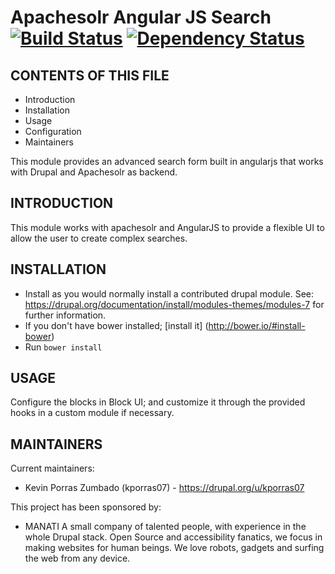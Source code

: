 # Apachesolr Angular JS Search [![Build Status][travis-image]][travis-url] [![Dependency Status][daviddm-image]][daviddm-url]

CONTENTS OF THIS FILE
---------------------

 * Introduction
 * Installation
 * Usage
 * Configuration
 * Maintainers

This module provides an advanced search form built in angularjs that works with Drupal
and Apachesolr as backend.

INTRODUCTION
------------

This module works with apachesolr and AngularJS to provide a flexible UI to allow
the user to create complex searches.

INSTALLATION
------------

 * Install as you would normally install a contributed drupal module. See:
   https://drupal.org/documentation/install/modules-themes/modules-7
   for further information.
 * If you don't have bower installed; [install it] (http://bower.io/#install-bower)
 * Run `bower install`


USAGE
-----

Configure the blocks in Block UI; and customize it through the provided hooks in
a custom module if necessary.


MAINTAINERS
-----------

Current maintainers:
 * Kevin Porras Zumbado (kporras07) - https://drupal.org/u/kporras07


This project has been sponsored by:
 * MANATI
   A small company of talented people, with experience in the whole
   Drupal stack. Open Source and accessibility fanatics, we focus in making
   websites for human beings. We love robots, gadgets and surfing the web
   from any device.



[travis-image]: https://api.travis-ci.org/ManatiCR/apachesolr_angularjs_search.svg?branch=7.x-1.x
[travis-url]: https://travis-ci.org/ManatiCR/apachesolr_angularjs_search
[daviddm-image]: https://david-dm.org/manaticr/apachesolr_angularjs_search.svg?theme=shields.io
[daviddm-url]: https://david-dm.org/manaticr/apachesolr_angularjs_search
